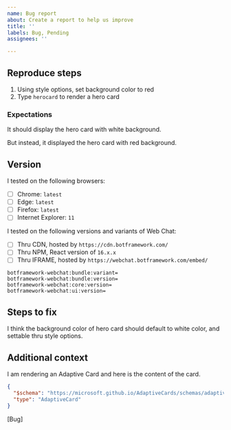 ```yaml
---
name: Bug report
about: Create a report to help us improve
title: ''
labels: Bug, Pending
assignees: ''

---
```


<!--
Thanks for posting the issue to us. Before posting, please remove any personally-identifiable information such as your  secret, token, or conversation ID.

To expedite the fix, please follow this template and fill out as concisely as possible.
-->

## Reproduce steps

1. Using style options, set background color to red
1. Type `herocard` to render a hero card

### Expectations

It should display the hero card with white background.

But instead, it displayed the hero card with red background.

<!-- If it did not render anything, please open Developer Tools in your browser and paste the console log here -->

<!-- Please attach any screenshots with annotations, if any -->

## Version

I tested on the following browsers:

- [ ] Chrome: `latest`
- [ ] Edge: `latest`
- [ ] Firefox: `latest`
- [ ] Internet Explorer: `11`

<!-- Please indicate if you host Web Chat under non-browser environment, e.g. Microsoft Teams, React Native, iOS WebView -->

I tested on the following versions and variants of Web Chat:

- [ ] Thru CDN, hosted by `https://cdn.botframework.com/`
- [ ] Thru NPM, React version of `16.x.x`
- [ ] Thru IFRAME, hosted by `https://webchat.botframework.com/embed/`

```
botframework-webchat:bundle:variant=
botframework-webchat:bundle:version=
botframework-webchat:core:version=
botframework-webchat:ui:version=
```

<!-- Please open Developer Tools and run the following script and paste the content:

[].map.call(document.querySelectorAll('meta[name^="botframework"]'), function (m) { return m.name + '=' + m.content; }).join('\n')
-->

## Steps to fix

I think the background color of hero card should default to white color, and settable thru style options.

## Additional context

I am rendering an Adaptive Card and here is the content of the card.

```json
{
  "$schema": "https://microsoft.github.io/AdaptiveCards/schemas/adaptive-card.json",
  "type": "AdaptiveCard"
}
```

[Bug]
